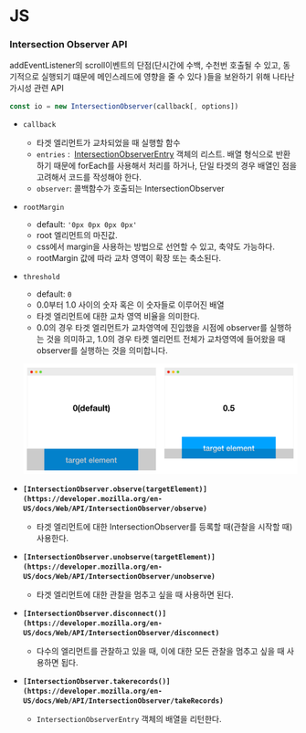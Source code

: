 # JS

### **Intersection Observer API**

addEventListener의 scroll이벤트의 단점(단시간에 수백, 수천번 호출될 수 있고, 동기적으로 실행되기 떄문에 메인스레드에 영향을 줄 수 있다 )들을 보완하기 위해 나타난 가시성 관련 API

```jsx
const io = new IntersectionObserver(callback[, options])
```

- `callback`
    - 타겟 엘리먼트가 교차되었을 때 실행할 함수
    - `entries` :  [IntersectionObserverEntry](https://developer.mozilla.org/en-US/docs/Web/API/IntersectionObserverEntry) 객체의 리스트. 배열 형식으로 반환하기 때문에 forEach를 사용해서 처리를 하거나, 단일 타겟의 경우 배열인 점을 고려해서 코드를 작성해야 한다.
    - `observer`: 콜백함수가 호출되는 IntersectionObserver
- `rootMargin`
    - default: `'0px 0px 0px 0px'`
    - root 엘리먼트의 마진값.
    - css에서 margin을 사용하는 방법으로 선언할 수 있고, 축약도 가능하다.
    - rootMargin 값에 따라 교차 영역이 확장 또는 축소된다.
- `threshold`
    - default: `0`
    - 0.0부터 1.0 사이의 숫자 혹은 이 숫자들로 이루어진 배열
    - 타겟 엘리먼트에 대한 교차 영역 비율을 의미한다.
    - 0.0의 경우 타겟 엘리먼트가 교차영역에 진입했을 시점에 observer를 실행하는 것을 의미하고, 1.0의 경우 타켓 엘리먼트 전체가 교차영역에 들어왔을 때 observer를 실행하는 것을 의미합니다.
    
    ![Untitled](./img/JS/Untitled.png)
    
- **`[IntersectionObserver.observe(targetElement)](https://developer.mozilla.org/en-US/docs/Web/API/IntersectionObserver/observe)`**
    - 타겟 엘리먼트에 대한 IntersectionObserver를 등록할 때(관찰을 시작할 때) 사용한다.
- **`[IntersectionObserver.unobserve(targetElement)](https://developer.mozilla.org/en-US/docs/Web/API/IntersectionObserver/unobserve)`**
    - 타겟 엘리먼트에 대한 관찰을 멈추고 싶을 때 사용하면 된다.
- **`[IntersectionObserver.disconnect()](https://developer.mozilla.org/en-US/docs/Web/API/IntersectionObserver/disconnect)`**
    - 다수의 엘리먼트를 관찰하고 있을 때, 이에 대한 모든 관찰을 멈추고 싶을 때 사용하면 됩다.
- **`[IntersectionObserver.takerecords()](https://developer.mozilla.org/en-US/docs/Web/API/IntersectionObserver/takeRecords)`**
    - `IntersectionObserverEntry` 객체의 배열을 리턴한다.